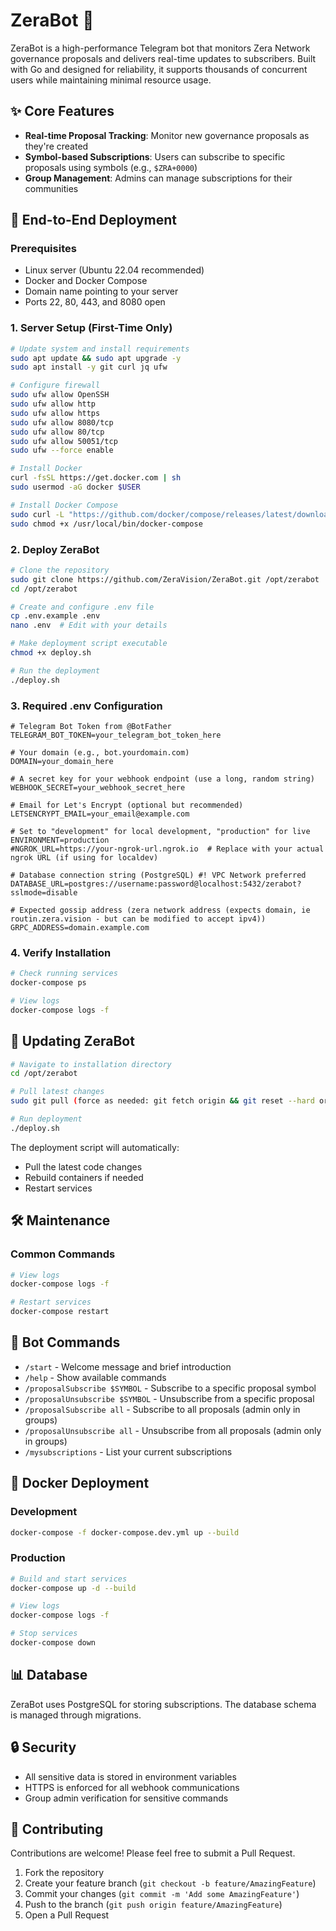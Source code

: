 # ZeraBot 🤖

ZeraBot is a high-performance Telegram bot that monitors Zera Network governance proposals and delivers real-time updates to subscribers. Built with Go and designed for reliability, it supports thousands of concurrent users while maintaining minimal resource usage.

## ✨ Core Features

- **Real-time Proposal Tracking**: Monitor new governance proposals as they're created
- **Symbol-based Subscriptions**: Users can subscribe to specific proposals using symbols (e.g., `$ZRA+0000`)
- **Group Management**: Admins can manage subscriptions for their communities

## 🚀 End-to-End Deployment

### Prerequisites
- Linux server (Ubuntu 22.04 recommended)
- Docker and Docker Compose
- Domain name pointing to your server
- Ports 22, 80, 443, and 8080 open

### 1. Server Setup (First-Time Only)

```bash
# Update system and install requirements
sudo apt update && sudo apt upgrade -y
sudo apt install -y git curl jq ufw

# Configure firewall
sudo ufw allow OpenSSH
sudo ufw allow http
sudo ufw allow https
sudo ufw allow 8080/tcp
sudo ufw allow 80/tcp
sudo ufw allow 50051/tcp
sudo ufw --force enable

# Install Docker
curl -fsSL https://get.docker.com | sh
sudo usermod -aG docker $USER

# Install Docker Compose
sudo curl -L "https://github.com/docker/compose/releases/latest/download/docker-compose-$(uname -s)-$(uname -m)" -o /usr/local/bin/docker-compose
sudo chmod +x /usr/local/bin/docker-compose
```

### 2. Deploy ZeraBot

```bash
# Clone the repository
sudo git clone https://github.com/ZeraVision/ZeraBot.git /opt/zerabot
cd /opt/zerabot

# Create and configure .env file
cp .env.example .env
nano .env  # Edit with your details

# Make deployment script executable
chmod +x deploy.sh

# Run the deployment
./deploy.sh
```

### 3. Required .env Configuration

```env
# Telegram Bot Token from @BotFather
TELEGRAM_BOT_TOKEN=your_telegram_bot_token_here

# Your domain (e.g., bot.yourdomain.com)
DOMAIN=your_domain_here

# A secret key for your webhook endpoint (use a long, random string)
WEBHOOK_SECRET=your_webhook_secret_here

# Email for Let's Encrypt (optional but recommended)
LETSENCRYPT_EMAIL=your_email@example.com

# Set to "development" for local development, "production" for live
ENVIRONMENT=production
#NGROK_URL=https://your-ngrok-url.ngrok.io  # Replace with your actual ngrok URL (if using for localdev)

# Database connection string (PostgreSQL) #! VPC Network preferred
DATABASE_URL=postgres://username:password@localhost:5432/zerabot?sslmode=disable

# Expected gossip address (zera network address (expects domain, ie routin.zera.vision - but can be modified to accept ipv4))
GRPC_ADDRESS=domain.example.com

```

### 4. Verify Installation

```bash
# Check running services
docker-compose ps

# View logs
docker-compose logs -f
```

## 🔄 Updating ZeraBot

```bash
# Navigate to installation directory
cd /opt/zerabot

# Pull latest changes
sudo git pull (force as needed: git fetch origin && git reset --hard origin/main && chmod +x deploy.sh)

# Run deployment
./deploy.sh
```

The deployment script will automatically:
- Pull the latest code changes
- Rebuild containers if needed
- Restart services

## 🛠️ Maintenance

### Common Commands

```bash
# View logs
docker-compose logs -f

# Restart services
docker-compose restart
```

## 🤖 Bot Commands

- `/start` - Welcome message and brief introduction
- `/help` - Show available commands
- `/proposalSubscribe $SYMBOL` - Subscribe to a specific proposal symbol
- `/proposalUnsubscribe $SYMBOL` - Unsubscribe from a specific proposal
- `/proposalSubscribe all` - Subscribe to all proposals (admin only in groups)
- `/proposalUnsubscribe all` - Unsubscribe from all proposals (admin only in groups)
- `/mysubscriptions` - List your current subscriptions

## 🐳 Docker Deployment

### Development

```bash
docker-compose -f docker-compose.dev.yml up --build
```

### Production

```bash
# Build and start services
docker-compose up -d --build

# View logs
docker-compose logs -f

# Stop services
docker-compose down
```

## 📊 Database

ZeraBot uses PostgreSQL for storing subscriptions. The database schema is managed through migrations.

## 🔒 Security

- All sensitive data is stored in environment variables
- HTTPS is enforced for all webhook communications
- Group admin verification for sensitive commands

## 🤝 Contributing

Contributions are welcome! Please feel free to submit a Pull Request.

1. Fork the repository
2. Create your feature branch (`git checkout -b feature/AmazingFeature`)
3. Commit your changes (`git commit -m 'Add some AmazingFeature'`)
4. Push to the branch (`git push origin feature/AmazingFeature`)
5. Open a Pull Request